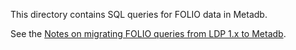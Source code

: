 
This directory contains SQL queries for FOLIO data in Metadb.

See the [Notes on migrating FOLIO queries from LDP 1.x to Metadb](https://d1f3dtrg62pav.cloudfront.net/doc/#_migrating_from_ldp).

